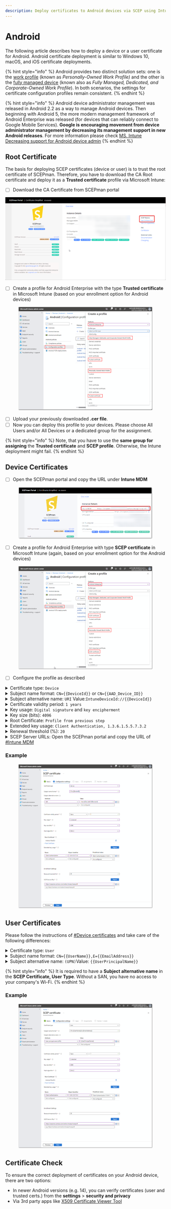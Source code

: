 ```yaml
---
description: Deploy certificates to Android devices via SCEP using Intune and SCEPman.
---
```


# Android

The following article describes how to deploy a device or a user certificate for Android. Android certificate deployment is similar to Windows 10, macOS, and iOS certificate deployments.

{% hint style="info" %}
Android provides two distinct solution sets: one is the [work profile](https://developers.google.com/android/work/requirements/work-profile) (known as _Personally-Owned Work Profile)_ and the other is the [fully managed device](https://developers.google.com/android/work/requirements/fully-managed-device) (known also as _Fully Managed, Dedicated, and Corporate-Owned Work Profile_). In both scenarios, the settings for certificate configuration profiles remain consistent.
{% endhint %}

{% hint style="info" %}
Android device administrator management was released in Android 2.2 as a way to manage Android devices. Then beginning with Android 5, the more modern management framework of Android Enterprise was released (for devices that can reliably connect to Google Mobile Services). **Google is encouraging movement from device administrator management by decreasing its management support in new Android releases**. For more information please check [MS. Intune Decreasing support for Android device admin](https://techcommunity.microsoft.com/t5/intune-customer-success/decreasing-support-for-android-device-administrator/ba-p/1441935)
{% endhint %}

## Root Certificate

The basis for deploying SCEP certificates (device or user) is to trust the root certificate of SCEPman. Therefore, you have to download the CA Root certificate and deploy it as a **Trusted certificate** profile via Microsoft Intune:

* [ ] Download the CA Certificate from SCEPman portal

![](<../../.gitbook/assets/image-2 (10).png>)

* [ ] Create a profile for Android Enterprise with the type **Trusted certificate** in Microsoft Intune (based on your enrollment option for Android devices)

<figure><img src="../../.gitbook/assets/2024-01-09 15_24_48-Create a profile.png" alt=""><figcaption></figcaption></figure>

* [ ] Upload your previously downloaded **.cer file**.
* [ ] Now you can deploy this profile to your devices. Please choose All Users and/or All Devices or a dedicated group for the assignment.

{% hint style="info" %}
Note, that you have to use the **same group for assigning** the **Trusted certificate** and **SCEP profile**. Otherwise, the Intune deployment might fail.
{% endhint %}

## Device Certificates

* [ ] Open the SCEPman portal and copy the URL under **Intune MDM**

<figure><img src="../../.gitbook/assets/2024-01-09 15_10_27.png" alt=""><figcaption></figcaption></figure>

* [ ] Create a profile for Android Enterprise with type **SCEP certificate** in Microsoft Intune (again, based on your enrollment option for the Android devices)

<figure><img src="../../.gitbook/assets/2024-01-09 16_09_19-Create a SCEP profile.png" alt=""><figcaption></figcaption></figure>

* [ ] Configure the profile as described

<details>

<summary>Certificate type: <code>Device</code></summary>

In this section, we are setting up a device certificate.

</details>

<details>

<summary>Subject name format: <code>CN={{DeviceId}}</code> or <code>CN={{AAD_Device_ID}}</code></summary>

SCEPman uses the CN field of the subject to identify the device and as a seed for the certificate serial number generation. Microsoft Entra ID (Azure AD) and Intune offer two different IDs:

* \{{DeviceId\}}: This ID is generated and used by Intune **(Recommended).** (Requires SCEPman 2.0 or higher and [#AppConfig:IntuneValidation:DeviceDirectory](../../scepman-configuration/application-settings/scep-endpoints/intune-validation.md#appconfig-intunevalidation-devicedirectory) to be set to **Intune** or **AADAndIntune**
* \{{AAD\_Device\_ID\}}: This ID is generated and used by Microsoft Entra ID (Azure AD).

You can add other RDNs if needed (e.g.: `CN={{DeviceId}}, O=Contoso, CN={{WiFiMacAddress}}`). Supported variables are listed in the [Microsoft docs](https://learn.microsoft.com/en-us/mem/intune/protect/certificates-profile-scep#create-a-scep-certificate-profile).

</details>

<details>

<summary>Subject alternative name: <code>URI</code> Value:<code>IntuneDeviceId://{{DeviceId}}</code></summary>

```
IntuneDeviceId://{{DeviceId}}
```

The URI field is [recommended by Microsoft](https://techcommunity.microsoft.com/t5/intune-customer-success/new-microsoft-intune-service-for-network-access-control/ba-p/2544696) for NAC solutions to identify the devices based on their Intune Device ID:

Other SAN values like DNS can be added if needed.

</details>

<details>

<summary>Certificate validity period: <code>1 years</code></summary>

The amount of time remaining before the certificate expires. Default is set at one year.

SCEPman caps the certificate validity to the configured maximum in setting [_**AppConfig:ValidityPeriodDays**_](../../scepman-configuration/application-settings/certificates.md#appconfig-validityperioddays), but otherwise uses the validity configured in the request.

</details>

<details>

<summary>Key usage: <code>Digital signature</code> and <code>key encipherment</code></summary>

Please activate both cryptographic actions.

</details>

<details>

<summary>Key size (bits): <code>4096</code></summary>

SCEPman supports 4096 bits.

</details>

<details>

<summary>Root Certificate: <code>Profile from previous step</code></summary>

Please select the Intune profile from \[[#root-certificate](android.md#root-certificate "mention")]\(android.md#root-certificate).

If you are using an [Intermediate CA](../../scepman-deployment/intermediate-certificate.md), you must still select the Trusted certificate profile for Root CA, not the Intermediate CA!

</details>

<details>

<summary>Extended key usage: <code>Client Authentication, 1.3.6.1.5.5.7.3.2</code></summary>

Please choose **Client Authentication (1.3.6.1.5.5.7.3.2)** under **Predefined values**. The other fields will be filled out automatically.

</details>

<details>

<summary>Renewal threshold (%): <code>20</code></summary>

This value defines when the device is allowed to renew its certificate (based on the remaining lifetime of an existing certificate). Please read the note under **Certificate validity period** and select a suitable value that allows the device the renew the certificate over a long period. A value of 20% would allow the device with 1 year valid certificate to start renewal 73 days before expiration.

</details>

<details>

<summary>SCEP Server URLs: Open the SCEPman portal and copy the URL of <a href="android.md#device-certificates">#Intune MDM</a></summary>

**Example**

```
https://scepman.contoso.com/certsrv/mscep/mscep.dll
```

</details>

### **Example**

<figure><img src="../../.gitbook/assets/2024-01-11 11_04_19-SCEP certificate - AndroidEnterpriseDeviceCert.png" alt=""><figcaption></figcaption></figure>

## User Certificates

Please follow the instructions of [#Device certificates](android.md#device-certificates) and take care of the following differences:

<details>

<summary>Certificate type: <code>User</code></summary>

In this section we are setting up a user certificate.

</details>

<details>

<summary>Subject name format: <code>CN={{UserName}},E={{EmailAddress}}</code></summary>

You can define RDNs based on your needs. Supported variables are listed in the [Microsoft docs](https://docs.microsoft.com/en-us/mem/intune/protect/certificates-profile-scep#create-a-scep-certificate-profile). We recommend to include the username (e.g.: janedoe) and email address (e.g.: janedoe@contoso.com) as baseline setting.

</details>

<details>

<summary>Subject alternative name: <code>(UPN)</code>Value: <code>{{UserPrincipalName}}</code></summary>

You **must** add the User principal name as the Subject alternative name. **Add '\{{UserPrincipalName\}}' as Subject Alternative Name of type User principal name (UPN).** This ensures that SCEPman can link certificates to user objects in AAD.

Other SAN values like an Email address can be added if needed.

</details>

{% hint style="info" %}
It is required to have a **Subject alternative name** in the **SCEP Certificate, User Type**. Without a SAN, you have no access to your company's Wi-Fi.
{% endhint %}

### **Example**

<figure><img src="../../.gitbook/assets/2024-01-11 10_59_48-SCEP certificate - AndroidEnterpriseUserCert.png" alt=""><figcaption></figcaption></figure>

## Certificate Check

To ensure the correct deployment of certificates on your Android device, there are two options:

* In newer Android versions (e.g. 14), you can verify certificates (user and trusted certs.) from the **settings** > **security and privacy**
* Via 3rd party apps like [X509 Certificate Viewer Tool](https://play.google.com/store/apps/details?id=com.rdupletlabs.certificateviewer)
